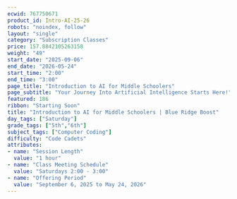 ```yaml
---
ecwid: 767750671
product_id: Intro-AI-25-26
robots: "noindex, follow"
layout: "single"
category: "Subscription Classes"
price: 157.8842105263158
weight: "49"
start_date: "2025-09-06"
end_date: "2026-05-24"
start_time: "2:00"
end_time: "3:00"
page_title: "Introduction to AI for Middle Schoolers"
page_subtitle: "Your Journey Into Artificial Intelligence Starts Here!"
featured: 186
ribbon: "Starting Soon"
title: "Introduction to AI for Middle Schoolers | Blue Ridge Boost"
day_tags: ["Saturday"]
grade_tags: ["5th","6th"]
subject_tags: ["Computer Coding"]
difficulty: "Code Cadets"
attributes:
- name: "Session Length"
  value: "1 hour"
- name: "Class Meeting Schedule"
  value: "Saturdays 2:00 - 3:00"
- name: "Offering Period"
  value: "September 6, 2025 to May 24, 2026"
---
```


